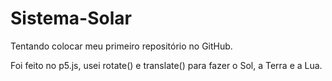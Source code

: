 # Sistema-Solar
Tentando colocar meu primeiro repositório no GitHub.

Foi feito no p5.js, usei rotate() e translate() para fazer o Sol, a Terra e a Lua.
